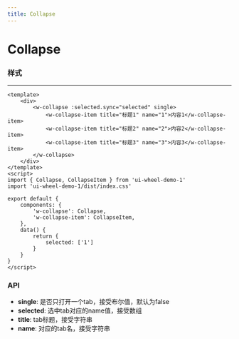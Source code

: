```yaml
---
title: Collapse
---
```

# Collapse
### 样式
---
<collapse-demos/>

```vue
<template>
    <div>
        <w-collapse :selected.sync="selected" single>
            <w-collapse-item title="标题1" name="1">内容1</w-collapse-item>
            <w-collapse-item title="标题2" name="2">内容2</w-collapse-item>
            <w-collapse-item title="标题3" name="3">内容3</w-collapse-item>
        </w-collapse>
    </div>
</template>
<script>
import { Collapse, CollapseItem } from 'ui-wheel-demo-1'
import 'ui-wheel-demo-1/dist/index.css'

export default {
    components: {
        'w-collapse': Collapse,
        'w-collapse-item': CollapseItem,
    },
    data() {
        return {
            selected: ['1']
        }
    }
}
</script>
```

### API
* **single**: 是否只打开一个tab，接受布尔值，默认为false
* **selected**: 选中tab对应的name值，接受数组
* **title**: tab标题，接受字符串
* **name**: 对应的tab名，接受字符串